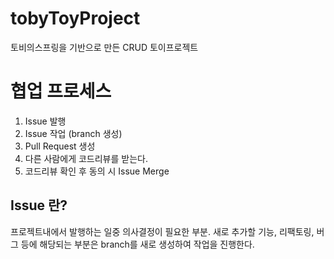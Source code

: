 # tobyToyProject
토비의스프링을 기반으로 만든 CRUD 토이프로젝트

# 협업 프로세스

1. Issue 발행
2. Issue 작업 (branch 생성)
3. Pull Request 생성
4. 다른 사람에게 코드리뷰를 받는다.
5. 코드리뷰 확인 후 동의 시 Issue Merge 

## Issue 란?

프로젝트내에서 발행하는 일중 의사결정이 필요한 부분. 
새로 추가할 기능, 리팩토링, 버그 등에 해당되는 부분은 branch를 새로 생성하여 작업을 진행한다.
